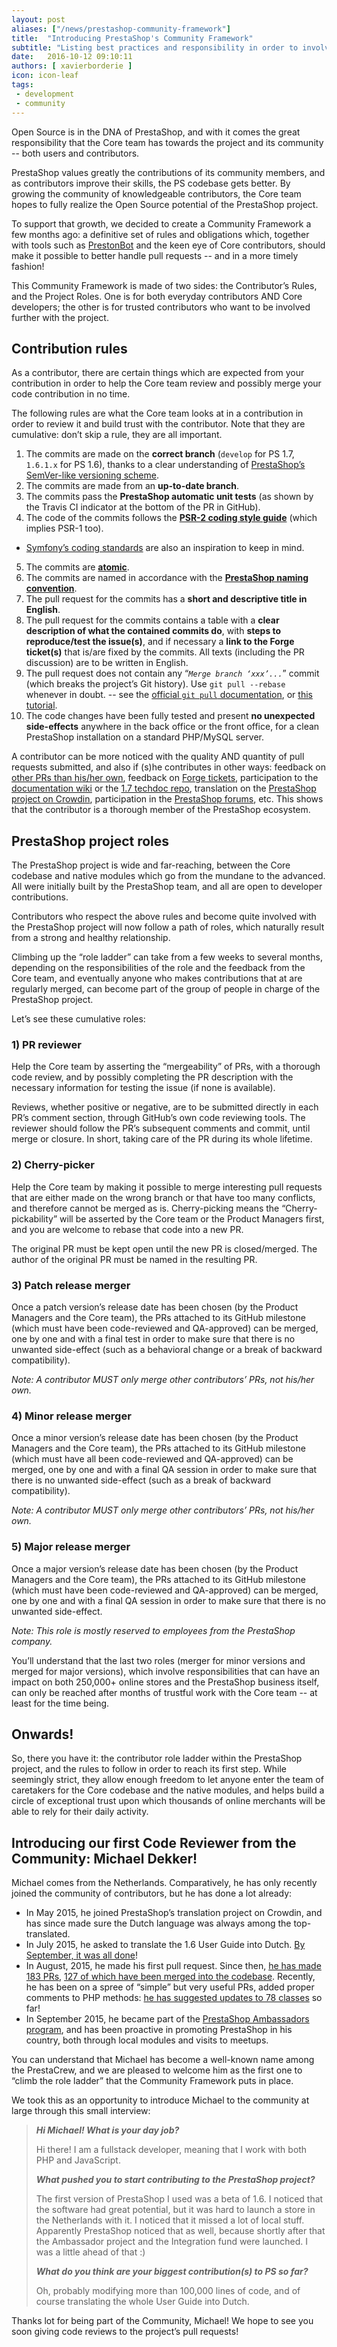 ```yaml
---
layout: post
aliases: ["/news/prestashop-community-framework"]
title:  "Introducing PrestaShop's Community Framework"
subtitle: "Listing best practices and responsibility in order to involve the community more."
date:   2016-10-12 09:10:11
authors: [ xavierborderie ]
icon: icon-leaf
tags:
 - development
 - community
---
```



Open Source is in the DNA of PrestaShop, and with it comes the great responsibility that the Core team has towards the project and its community -- both users and contributors.

PrestaShop values greatly the contributions of its community members, and as contributors improve their skills, the PS codebase gets better. By growing the community of knowledgeable contributors, the Core team hopes to fully realize the Open Source potential of the PrestaShop project.

To support that growth, we decided to create a Community Framework a few months ago: a definitive set of rules and obligations which, together with tools such as [PrestonBot](http://build.prestashop.com/news/introducing-prestonbot/) and the keen eye of Core contributors, should make it possible to better handle pull requests -- and in a more timely fashion!

This Community Framework is made of two sides: the Contributor’s Rules, and the Project Roles. One is for both everyday contributors AND Core developers; the other is for trusted contributors who want to be involved further with the project.


## Contribution rules

As a contributor, there are certain things which are expected from your contribution in order to help the Core team review and possibly merge your code contribution in no time.

The following rules are what the Core team looks at in a contribution in order to review it and build trust with the contributor. Note that they are cumulative: don’t skip a rule, they are all important.

1. The commits are made on the **correct branch** (`develop` for PS 1.7, `1.6.1.x` for PS 1.6), thanks to a clear understanding of [PrestaShop’s SemVer-like versioning scheme](http://build.prestashop.com/news/a-more-semantic-versioning-scheme/).
2. The commits are made from an **up-to-date branch**.
3. The commits pass the **PrestaShop automatic unit tests** (as shown by the Travis CI indicator at the bottom of the PR in GitHub).
4. The code of the commits follows the **[PSR-2 coding style guide](http://doc.prestashop.com/display/PS16/Coding+Standards)** (which implies PSR-1 too).
  * [Symfony’s coding standards](http://symfony.com/doc/current/contributing/code/standards.html) are also an inspiration to keep in mind.
5. The commits are **[atomic](http://seesparkbox.com/foundry/atomic_commits_with_git)**.
6. The commits are named in accordance with the **[PrestaShop naming convention](http://doc.prestashop.com/display/PS16/How+to+write+a+commit+message)**.
7. The pull request for the commits has a **short and descriptive title in English**.
8. The pull request for the commits contains a table with a **clear description of what the contained commits do**, with **steps to reproduce/test the issue(s)**, and if necessary a **link to the Forge ticket(s)** that is/are fixed by the commits. All texts (including the PR discussion) are to be written in English.
9. The pull request does not contain any “*`Merge branch ‘xxx’...`*” commit (which breaks the project’s Git history). Use `git pull --rebase` whenever in doubt. -- see the [official `git pull` documentation](https://git-scm.com/docs/git-pull), or [this tutorial](http://gitready.com/advanced/2009/02/11/pull-with-rebase.html).
10. The code changes have been fully tested and present **no unexpected side-effects** anywhere in the back office or the front office, for a clean PrestaShop installation on a standard PHP/MySQL server.

A contributor can be more noticed with the quality AND quantity of pull requests submitted, and also if (s)he contributes in other ways: feedback on [other PRs than his/her own](https://github.com/PrestaShop/PrestaShop/pulls), feedback on [Forge tickets](http://forge.prestashop.com/), participation to the [documentation wiki](http://doc.prestashop.com/) or the [1.7 techdoc repo](https://github.com/PrestaShop/docs), translation on the [PrestaShop project on Crowdin](http://crowdin.net/project/prestashop-official), participation in the [PrestaShop forums](http://www.prestashop.com/forums/), etc. This shows that the contributor is a thorough member of the PrestaShop ecosystem.


## PrestaShop project roles

The PrestaShop project is wide and far-reaching, between the Core codebase and native modules which go from the mundane to the advanced. All were initially built by the PrestaShop team, and all are open to developer contributions.

Contributors who respect the above rules and become quite involved with the PrestaShop project will now follow a path of roles, which naturally result from a strong and healthy relationship.

Climbing up the “role ladder” can take from a few weeks to several months, depending on the responsibilities of the role and the feedback from the Core team, and eventually anyone who makes contributions that at are regularly merged, can become part of the group of people in charge of the PrestaShop project.

Let’s see these cumulative roles:

### 1) PR reviewer

Help the Core team by asserting the “mergeability” of PRs, with a thorough code review, and by possibly completing the PR description with the necessary information for testing the issue (if none is available).

Reviews, whether positive or negative, are to be submitted directly in each PR’s comment section, through GitHub’s own code reviewing tools. The reviewer should follow the PR’s subsequent comments and commit, until merge or closure. In short, taking care of the PR during its whole lifetime.


### 2) Cherry-picker

Help the Core team by making it possible to merge interesting pull requests that are either made on the wrong branch or that have too many conflicts, and therefore cannot be merged as is. Cherry-picking means the “Cherry-pickability” will be asserted by the Core team or the Product Managers first, and you are welcome to rebase that code into a new PR. 

The original PR must be kept open until the new PR is closed/merged. The author of the original PR must be named in the resulting PR.


### 3) Patch release merger

Once a patch version’s release date has been chosen (by the Product Managers and the Core team), the PRs attached to its GitHub milestone (which must have been code-reviewed and QA-approved) can be merged, one by one and with a final test in order to make sure that there is no unwanted side-effect (such as a behavioral change or a break of backward compatibility).

_Note: A contributor MUST only merge other contributors’ PRs, not his/her own._


### 4) Minor release merger

Once a minor version’s release date has been chosen (by the Product Managers and the Core team), the PRs attached to its GitHub milestone (which must have all been code-reviewed and QA-approved) can be merged, one by one and with a final QA session in order to make sure that there is no unwanted side-effect (such as a break of backward compatibility).

_Note: A contributor MUST only merge other contributors’ PRs, not his/her own._


### 5) Major release merger

Once a major version’s release date has been chosen (by the Product Managers and the Core team), the PRs attached to its GitHub milestone (which must have been code-reviewed and QA-approved) can be merged, one by one and with a final QA session in order to make sure that there is no unwanted side-effect.

_Note: This role is mostly reserved to employees from the PrestaShop company._

You’ll understand that the last two roles (merger for minor versions and merged for major versions), which involve responsibilities that can have an impact on both 250,000+ online stores and the PrestaShop business itself, can only be reached after months of trustful work with the Core team -- at least for the time being.


## Onwards!

So, there you have it: the contributor role ladder within the PrestaShop project, and the rules to follow in order to reach its first step. While seemingly strict, they allow enough freedom to let anyone enter the team of caretakers for the Core codebase and the native modules, and helps build a circle of exceptional trust upon which thousands of online merchants will be able to rely for their daily activity. 


## Introducing our first Code Reviewer from the Community: Michael Dekker!

Michael comes from the Netherlands. Comparatively, he has only recently joined the community of contributors, but he has done a lot already:

* In May 2015, he joined PrestaShop’s translation project on Crowdin, and has since made sure the Dutch language was always among the top-translated.
* In July 2015, he asked to translate the 1.6 User Guide into Dutch. [By September, it was all done](http://doc.prestashop.com/display/PS16/Gebruikershandleiding)!
* In August, 2015, he made his first pull request. Since then, [he has made 183 PRs](https://github.com/PrestaShop/PrestaShop/pulls?utf8=%E2%9C%93&q=is%3Apr%20author%3Afirstred%20), [127 of which have been merged into the codebase](https://github.com/PrestaShop/PrestaShop/pulls?utf8=%E2%9C%93&q=is%3Apr%20author%3Afirstred%20is%3Amerged). Recently, he has been on a spree of “simple” but very useful PRs, added proper comments to PHP methods: [he has suggested updates to 78 classes](https://github.com/PrestaShop/PrestaShop/pulls?utf8=%E2%9C%93&q=is%3Apr%20author%3Afirstred%20doc%20class%20) so far!
* In September 2015, he became part of the [PrestaShop Ambassadors program](https://ambassadors.prestashop.com/), and has been proactive in promoting PrestaShop in his country, both through local modules and visits to meetups.

You can understand that Michael has become a well-known name among the PrestaCrew, and we are pleased to welcome him as the first one to “climb the role ladder” that the Community Framework puts in place.

We took this as an opportunity to introduce Michael to the community at large through this small interview:

> _**Hi Michael! What is your day job?**_
> 
> Hi there! I am a fullstack developer, meaning that I work with both PHP and JavaScript.
> 
> _**What pushed you to start contributing to the PrestaShop project?**_
> 
> The first version of PrestaShop I used was a beta of 1.6. I noticed that the software had great potential, but it was hard to launch a store in the Netherlands with it. I noticed that it missed a lot of local stuff. Apparently PrestaShop noticed that as well, because shortly after that the Ambassador project and the Integration fund were launched. I was a little ahead of that :)
> 
> _**What do you think are your biggest contribution(s) to PS so far?**_
> 
> Oh, probably modifying more than 100,000 lines of code, and of course translating the whole User Guide into Dutch.

Thanks lot for being part of the Community, Michael! We hope to see you soon giving code reviews to the project’s pull requests!
